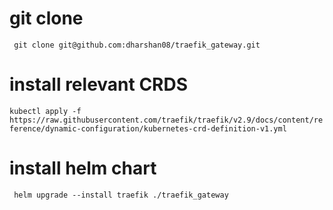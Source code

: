 # git clone
` git clone git@github.com:dharshan08/traefik_gateway.git`
# install relevant CRDS
`kubectl apply -f https://raw.githubusercontent.com/traefik/traefik/v2.9/docs/content/reference/dynamic-configuration/kubernetes-crd-definition-v1.yml`
# install helm chart 
` helm upgrade --install traefik ./traefik_gateway`

